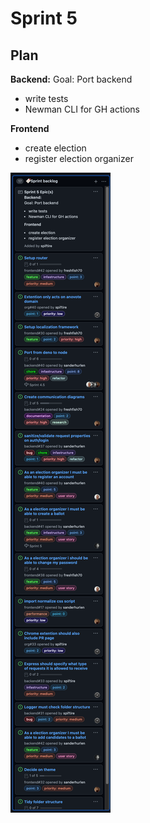 # Sprint 5

## Plan

**Backend:**
Goal: Port backend

- write tests
- Newman CLI for GH actions

**Frontend**

- create election
- register election organizer

![backlog](./backlog.png)
